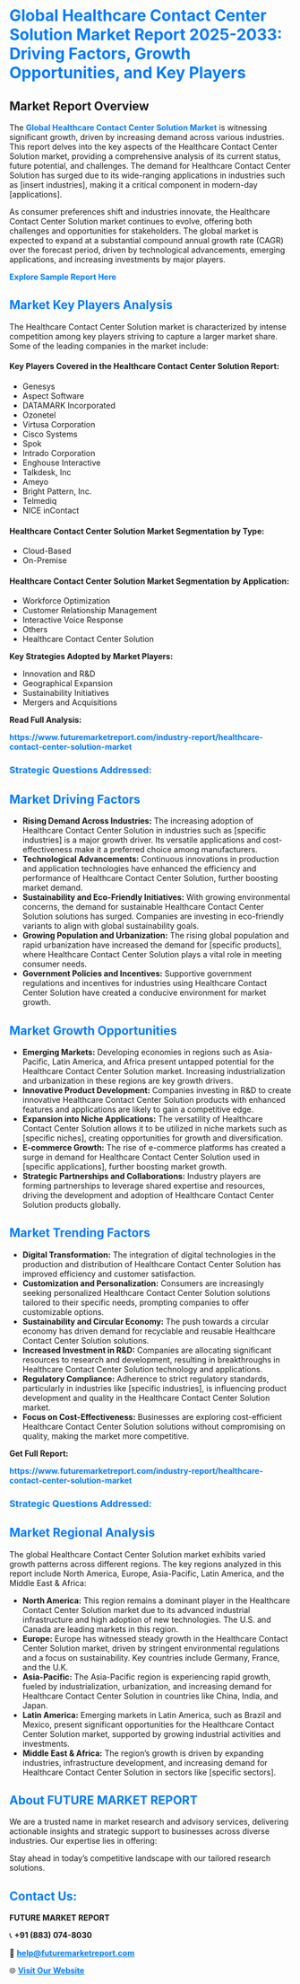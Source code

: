 <h1 style="color: #007BFF;">Global Healthcare Contact Center Solution Market Report 2025-2033: Driving Factors, Growth Opportunities, and Key Players</h1>

<section id="overview">
<h2>Market Report Overview</h2>
<p>The <a href="https://www.futuremarketreport.com/industry-report/healthcare-contact-center-solution-market" style="color: #007BFF; text-decoration: none;"><strong>Global Healthcare Contact Center Solution Market</strong></a> is witnessing significant growth, driven by increasing demand across various industries. This report delves into the key aspects of the Healthcare Contact Center Solution market, providing a comprehensive analysis of its current status, future potential, and challenges. The demand for Healthcare Contact Center Solution has surged due to its wide-ranging applications in industries such as [insert industries], making it a critical component in modern-day [applications].</p>
<p>As consumer preferences shift and industries innovate, the Healthcare Contact Center Solution market continues to evolve, offering both challenges and opportunities for stakeholders. The global market is expected to expand at a substantial compound annual growth rate (CAGR) over the forecast period, driven by technological advancements, emerging applications, and increasing investments by major players.</p>
</section>

<section id="overview">
<p><a href="https://www.futuremarketreport.com/request-sample/reportId=123923" style="color: #007BFF; text-decoration: none;"><strong>Explore Sample Report Here</strong></a></p>
</section>

<section id="key-players">
<h2 style="color: #007BFF;">Market Key Players Analysis</h2>
<p>The Healthcare Contact Center Solution market is characterized by intense competition among key players striving to capture a larger market share. Some of the leading companies in the market include:</p>
<h4>Key Players Covered in the Healthcare Contact Center Solution Report:</h4>
<ul><li>Genesys</li><li>Aspect Software</li><li>DATAMARK Incorporated</li><li>Ozonetel</li><li>Virtusa Corporation</li><li>Cisco Systems</li><li>Spok</li><li>Intrado Corporation</li><li>Enghouse Interactive</li><li>Talkdesk, Inc</li><li>Ameyo</li><li>Bright Pattern, Inc.</li><li>Telmediq</li><li>NICE inContact</li></ul>
<h4>Healthcare Contact Center Solution Market Segmentation by Type:</h4>
<ul><li>Cloud-Based</li><li>On-Premise</li></ul>

<h4>Healthcare Contact Center Solution Market Segmentation by Application:</h4>
<ul><li>Workforce Optimization</li><li>Customer Relationship Management</li><li>Interactive Voice Response</li><li>Others</li><li>Healthcare Contact Center Solution</li></ul>
<p><strong>Key Strategies Adopted by Market Players:</strong></p>
<ul>
<li>Innovation and R&D</li>
<li>Geographical Expansion</li>
<li>Sustainability Initiatives</li>
<li>Mergers and Acquisitions</li>
</ul>
</section>

<section>
<p><strong>Read Full Analysis: </strong></p><a href="https://www.futuremarketreport.com/industry-report/healthcare-contact-center-solution-market" style="color: #007BFF; text-decoration: none;"><strong>https://www.futuremarketreport.com/industry-report/healthcare-contact-center-solution-market</strong></a>
<h3 style="color: #007BFF;">Strategic Questions Addressed:</h3>
</section>

<section id="driving-factors">
<h2 style="color: #007BFF;">Market Driving Factors</h2>
<ul>
<li><strong>Rising Demand Across Industries:</strong> The increasing adoption of Healthcare Contact Center Solution in industries such as [specific industries] is a major growth driver. Its versatile applications and cost-effectiveness make it a preferred choice among manufacturers.</li>
<li><strong>Technological Advancements:</strong> Continuous innovations in production and application technologies have enhanced the efficiency and performance of Healthcare Contact Center Solution, further boosting market demand.</li>
<li><strong>Sustainability and Eco-Friendly Initiatives:</strong> With growing environmental concerns, the demand for sustainable Healthcare Contact Center Solution solutions has surged. Companies are investing in eco-friendly variants to align with global sustainability goals.</li>
<li><strong>Growing Population and Urbanization:</strong> The rising global population and rapid urbanization have increased the demand for [specific products], where Healthcare Contact Center Solution plays a vital role in meeting consumer needs.</li>
<li><strong>Government Policies and Incentives:</strong> Supportive government regulations and incentives for industries using Healthcare Contact Center Solution have created a conducive environment for market growth.</li>
</ul>
</section>

<section id="growth-opportunities">
<h2 style="color: #007BFF;">Market Growth Opportunities</h2>
<ul>
<li><strong>Emerging Markets:</strong> Developing economies in regions such as Asia-Pacific, Latin America, and Africa present untapped potential for the Healthcare Contact Center Solution market. Increasing industrialization and urbanization in these regions are key growth drivers.</li>
<li><strong>Innovative Product Development:</strong> Companies investing in R&D to create innovative Healthcare Contact Center Solution products with enhanced features and applications are likely to gain a competitive edge.</li>
<li><strong>Expansion into Niche Applications:</strong> The versatility of Healthcare Contact Center Solution allows it to be utilized in niche markets such as [specific niches], creating opportunities for growth and diversification.</li>
<li><strong>E-commerce Growth:</strong> The rise of e-commerce platforms has created a surge in demand for Healthcare Contact Center Solution used in [specific applications], further boosting market growth.</li>
<li><strong>Strategic Partnerships and Collaborations:</strong> Industry players are forming partnerships to leverage shared expertise and resources, driving the development and adoption of Healthcare Contact Center Solution products globally.</li>
</ul>
</section>

<section id="trending-factors">
<h2 style="color: #007BFF;">Market Trending Factors</h2>
<ul>
<li><strong>Digital Transformation:</strong> The integration of digital technologies in the production and distribution of Healthcare Contact Center Solution has improved efficiency and customer satisfaction.</li>
<li><strong>Customization and Personalization:</strong> Consumers are increasingly seeking personalized Healthcare Contact Center Solution solutions tailored to their specific needs, prompting companies to offer customizable options.</li>
<li><strong>Sustainability and Circular Economy:</strong> The push towards a circular economy has driven demand for recyclable and reusable Healthcare Contact Center Solution solutions.</li>
<li><strong>Increased Investment in R&D:</strong> Companies are allocating significant resources to research and development, resulting in breakthroughs in Healthcare Contact Center Solution technology and applications.</li>
<li><strong>Regulatory Compliance:</strong> Adherence to strict regulatory standards, particularly in industries like [specific industries], is influencing product development and quality in the Healthcare Contact Center Solution market.</li>
<li><strong>Focus on Cost-Effectiveness:</strong> Businesses are exploring cost-efficient Healthcare Contact Center Solution solutions without compromising on quality, making the market more competitive.</li>
</ul>
</section>

<section>
<p><strong>Get Full Report: </strong></p><a href="https://www.futuremarketreport.com/industry-report/healthcare-contact-center-solution-market" style="color: #007BFF; text-decoration: none;"><strong>https://www.futuremarketreport.com/industry-report/healthcare-contact-center-solution-market</strong></a>
<h3 style="color: #007BFF;">Strategic Questions Addressed:</h3>
</section>


<section id="regional-analysis">
<h2 style="color: #007BFF;">Market Regional Analysis</h2>
<p>The global Healthcare Contact Center Solution market exhibits varied growth patterns across different regions. The key regions analyzed in this report include North America, Europe, Asia-Pacific, Latin America, and the Middle East & Africa:</p>
<ul>
<li><strong>North America:</strong> This region remains a dominant player in the Healthcare Contact Center Solution market due to its advanced industrial infrastructure and high adoption of new technologies. The U.S. and Canada are leading markets in this region.</li>
<li><strong>Europe:</strong> Europe has witnessed steady growth in the Healthcare Contact Center Solution market, driven by stringent environmental regulations and a focus on sustainability. Key countries include Germany, France, and the U.K.</li>
<li><strong>Asia-Pacific:</strong> The Asia-Pacific region is experiencing rapid growth, fueled by industrialization, urbanization, and increasing demand for Healthcare Contact Center Solution in countries like China, India, and Japan.</li>
<li><strong>Latin America:</strong> Emerging markets in Latin America, such as Brazil and Mexico, present significant opportunities for the Healthcare Contact Center Solution market, supported by growing industrial activities and investments.</li>
<li><strong>Middle East & Africa:</strong> The region’s growth is driven by expanding industries, infrastructure development, and increasing demand for Healthcare Contact Center Solution in sectors like [specific sectors].</li>
</ul>
</section>

<footer>
<h2 style="color: #007BFF;">About FUTURE MARKET REPORT</h2>
<p>We are a trusted name in market research and advisory services, delivering actionable insights and strategic support to businesses across diverse industries. Our expertise lies in offering:</p>

<p>Stay ahead in today’s competitive landscape with our tailored research solutions.</p>

<h2 style="color: #007BFF;">Contact Us:</h2>
<p><strong>FUTURE MARKET REPORT</strong></p>
<p>📞 <strong>+91 (883) 074-8030</strong></p>
<p>📧 <strong><a href="mailto:help@futuremarketreport.com" style="color: #007BFF;">help@futuremarketreport.com</a></strong></p>
<p>🌐 <strong><a href="https://www.futuremarketreport.com/" style="color: #007BFF;">Visit Our Website</a></strong></p>
</footer>